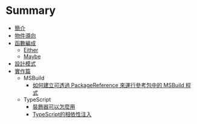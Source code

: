 # Summary

- [簡介](README)
- [物件導向](OO/README)
- [函數編成](FP/README)
  - [Either](FP/Either)
  - [Maybe](FP/Maybe)
- [設計模式](Pattern/README)
- [實作篇](Impl/README)
  - MSBuild
    - [如何建立可透過 PackageReference 來運行參考包中的 MSBuild 程式](Impl/msbuild/how-to-fire-msbuild-targets-when-package-reference)
  - TypeScript    
    - [裝飾器可以怎麼用](Impl//ts/decorator-how-to-use)
    - [TypeScript的相依性注入](Impl//ts/what-happend-with-di)

